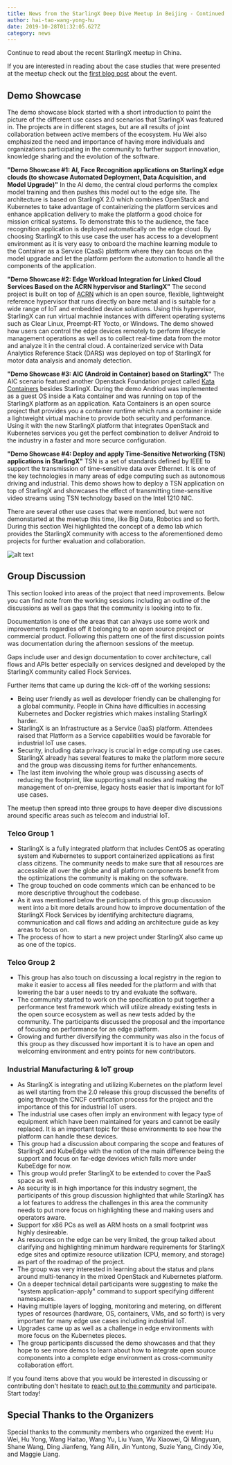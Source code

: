 ```yaml
---
title: News from the StarlingX Deep Dive Meetup in Beijing - Continued
author: hai-tao-wang-yong-hu
date: 2019-10-28T01:32:05.627Z
category: news
---
```


Continue to read about the recent StarlingX meetup in China. <!-- more -->

If you are interested in reading about the case studies that were presented at the meetup check out the [first blog post]() about the event.

## Demo Showcase
The demo showcase block started with a short introduction to paint the picture of the different use cases and scenarios that StarlingX was featured in. The projects are in different stages, but are all results of joint collaboration between active members of the ecosystem. Hu Wei also emphasized the need and importance of having more individuals and organizations participating in the community to further support innovation, knowledge sharing and the evolution of the software.

**"Demo Showcase #1: AI, Face Recognition applications on StarlingX edge clouds (to showcase Automated Deployment, Data Acquisition, and Model Upgrade)"**
In the AI demo, the central cloud performs the complex model training and then pushes this model out to the edge site. The architecture is based on StarlingX 2.0 which combines OpenStack and Kubernetes to take advantage of containerizing the platform services and enhance application delivery to make the platform a good choice for mission critical systems. To demonstrate this to the audience, the face recognition application is deployed automatically on the edge cloud. By choosing StarlingX to this use case the user has access to a development environment as it is very easy to onboard the machine learning module to the Container as a Service (CaaS) platform where they can focus on the model upgrade and let the platform perform the automation to handle all the components of the application.

**"Demo Showcase #2: Edge Workload Integration for Linked Cloud Services Based on the ACRN hypervisor and StarlingX"**
The second project is built on top of [ACRN](https://projectacrn.org) which is an open source, flexible, lightweight reference hypervisor that runs directly on bare metal and is suitable for a wide range of IoT and embedded device solutions. Using this hypervisor, StarlingX can run virtual machnie instances with different operating systems such as Clear Linux, Preempt-RT Yocto, or Windows. The demo showed how users can control the edge devices remotely to perform lifecycle management operations as well as to collect real-time data from the motor and analyze it in the central cloud. A containerized service with Data Analytics Reference Stack (DARS) was deployed on top of StarlingX for motor data analysis and anomaly detection.

**"Demo Showcase #3: AIC (Android in Container) based on StarlingX"**
The AIC scenario featured another Openstack Foundation project called [Kata Containers](https://katacontainers.io) besides StarlingX. During the demo Andriod was implemented as a guest OS inside a Kata container and was running on top of the StarlingX platform as an application. Kata Containers is an open source project that provides you a container runtime which runs a container inside a lightweight virtual machine to provide both security and performance. Using it with the new StarlingX platform that integrates OpenStack and Kubernetes services you get the perfect combination to deliver Android to the industry in a faster and more securce configuration.

**"Demo Showcase #4: Deploy and apply Time-Sensitive Networking (TSN) applications in StarlingX"**
TSN is a set of standards defined by IEEE to support the transmission of time-sensitive data over Ethernet. It is one of the key technologies in many areas of edge computing such as autonomous driving and industrial. This demo shows how to deploy a TSN application on top of StarlingX and showcases the effect of transmitting time-sensitive video streams using TSN technology based on the Intel 1210 NIC.

There are several other use cases that were mentioned, but were not demonstarted at the meetup this time, like Big Data, Robotics and so forth. During this section Wei highlighted the concept of a demo lab which provides the StarlingX community with access to the aforementioned demo projects for further evaluation and collaboration.

![alt text](/images/stx-beijing-meetup-september-2.png)

## Group Discussion

This section looked into areas of the project that need improvements. Below you can find note from the working sessions including an outline of the discussions as well as gaps that the community is looking into to fix.

Documentation is one of the areas that can always use some work and improvements regardles off it belonging to an open source project or commercial product. Following this pattern one of the first discussion points was documentation during the afternoon sessions of the meetup.

Gaps include user and design documentation to cover architecture, call flows and APIs better especially on services designed and developed by the StarlingX community called Flock Services. 

Further items that came up during the kick-off of the working sessions:

- Being user friendly as well as developer friendly can be challenging for a global community. People in China have difficulties in accessing Kubernetes and Docker registries which makes installing StarlingX harder.
- StarlingX is an Infrastructure as a Service (IaaS) platform. Attendees raised that Platform as a Service capabilities would be favorable for industrial IoT use cases.
- Security, including data privacy is crucial in edge computing use cases. StarlingX already has several features to make the platform more secure and the group was discussing items for further enhancements.
- The last item involving the whole group was discussing asects of reducing the footprint, like supporting small nodes and making the management of on-premise, legacy hosts easier that is important for IoT use cases.

The meetup then spread into three groups to have deeper dive discussions around specific areas such as telecom and industrial IoT.
 
### Telco Group 1

- StarlingX is a fully integrated platform that includes CentOS as operating system and Kubernetes to support containerized applications as first class citizens. The community needs to make sure that all resources are accessible all over the globe and all platform components benefit from the optimizations the community is making on the software.
- The group touched on code comments which can be enhanced to be more descriptive throughout the codebase.
- As it was mentioned below the participants of this group discussion went into a bit more details around how to improve documentation of the StarlingX Flock Services by identifying architecture diagrams, communication and call flows and adding an architecture guide as key areas to focus on.
- The process of how to start a new project under StarlingX also came up as one of the topics.

### Telco Group 2

- This group has also touch on discussing a local registry in the region to make it easier to access all files needed for the platform and with that lowering the bar a user needs to try and evaluate the software.
- The community started to work on the specification to put together a performance test framework which will utilize already existing tests in the open source ecosystem as well as new tests added by the community. The participants discussed the proposal and the importance of focusing on performance for an edge platform.
- Growing and further diversifying the community was also in the focus of this group as they discussed how important it is to have an open and welcoming environment and entry points for new contributors.

### Industrial Manufacturing & IoT group

- As StarlingX is integrating and utilizing Kubernetes on the platform level as well starting from the 2.0 release this group discussed the benefits of going through the CNCF certification process for the project and the importance of this for industrial IoT users.
- The industrial use cases often imply an environment with legacy type of equipment which have been maintained for years and cannot be easily replaced. It is an important topic for these environments to see how the platform can handle these devices.
- This group had a discussion about comparing the scope and features of StarlingX and KubeEdge with the notion of the main difference being the support and focus on far-edge devices which falls more under KubeEdge for now.
- This group would prefer StarlingX to be extended to cover the PaaS space as well.
- As security is in high importance for this industry segment, the participants of this group discussion highlighted that while StarlingX has a lot features to address the challenges in this area the community needs to put more focus on highlighting these and making users and operators aware.
- Support for x86 PCs as well as ARM hosts on a small footprint was highly desireable.
- As resources on the edge can be very limited, the group talked about clarifying and highlighting minimum hardware requirements for StarlingX edge sites and optimize resource utilization (CPU, memory, and storage) as part of the roadmap of the project.
- The group was very interested in learning about the status and plans around multi-tenancy in the mixed OpenStack and Kubernetes platform.
- On a deeper technical detail participants were suggesting to make the "system application-apply" command to support specifying different namespaces.
- Having multiple layers of logging, monitoring and metering, on different types of resources (hardware, OS, containers, VMs, and so forth) is very important for many edge use cases including industrial IoT.
- Upgrades came up as well as a challenge in edge environments with more focus on the Kubernetes pieces.
- The group participants discussed the demo showcases and that they hope to see more demos to learn about how to integrate open source components into a complete edge environment as cross-community collaboration effort.

If you found items above that you would be interested in discussing or contributing don't hesitate to [reach out to the community](https://www.starlingx.io/community/) and participate. Start today!

## Special Thanks to the Organizers

Special thanks to the community members who organized the event: Hu Wei, Hu Yong, Wang Haitao, Wang Yu, Liu Yuan, Wu Xiaowei, Qi Mingyuan, Shane Wang, Ding Jianfeng, Yang Ailin, Jin Yuntong, Suzie Yang, Cindy Xie, and Maggie Liang.
